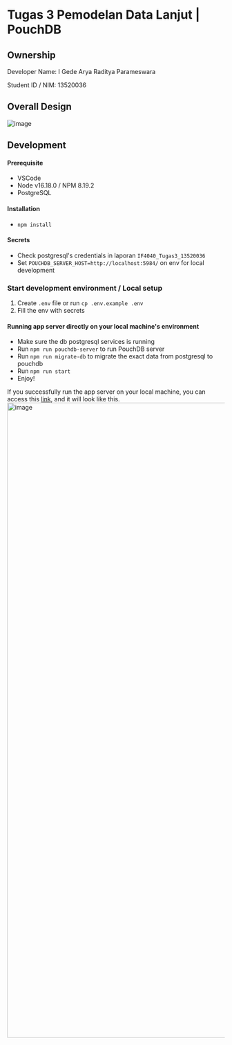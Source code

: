 # Tugas 3 Pemodelan Data Lanjut | PouchDB

## Ownership
Developer Name: I Gede Arya Raditya Parameswara

Student ID / NIM: 13520036

## Overall Design
![image](https://github.com/gedearyarp/tugas-3-pdl/assets/71829426/493a1713-bdb5-4c7e-ac18-b01f00e2547a)


## Development
#### Prerequisite

- VSCode
- Node v16.18.0 / NPM 8.19.2
- PostgreSQL

#### Installation
- `npm install`

#### Secrets
- Check postgresql's credentials in laporan `IF4040_Tugas3_13520036`
- Set `POUCHDB_SERVER_HOST=http://localhost:5984/` on env for local development

### Start development environment / Local setup
1. Create `.env` file or run `cp .env.example .env`
2. Fill the env with secrets

#### Running app server directly on your local machine's environment
- Make sure the db postgresql services is running
- Run `npm run pouchdb-server` to run PouchDB server
- Run `npm run migrate-db` to migrate the exact data from postgresql to pouchdb
- Run `npm run start`
- Enjoy!

If you successfully run the app server on your local machine, you can access this [link](http://localhost:5984/_utils/), and it will look like this.
<img width="1468" alt="image" src="https://github.com/gedearyarp/tugas-3-pdl/assets/71829426/b237ee33-2ce8-45b7-ac2e-e06f4dbb8c00">



